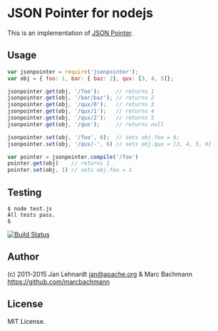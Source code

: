 # JSON Pointer for nodejs

This is an implementation of [JSON Pointer](http://tools.ietf.org/html/draft-ietf-appsawg-json-pointer-08).

## Usage
```javascript
var jsonpointer = require('jsonpointer');
var obj = { foo: 1, bar: { baz: 2}, qux: [3, 4, 5]};

jsonpointer.get(obj, '/foo');     // returns 1
jsonpointer.get(obj, '/bar/baz'); // returns 2
jsonpointer.get(obj, '/qux/0');   // returns 3
jsonpointer.get(obj, '/qux/1');   // returns 4
jsonpointer.get(obj, '/qux/2');   // returns 5
jsonpointer.get(obj, '/quo');     // returns null

jsonpointer.set(obj, '/foo', 6);  // sets obj.foo = 6;
jsonpointer.set(obj, '/qux/-', 6) // sets obj.qux = [3, 4, 5, 6]

var pointer = jsonpointer.compile('/foo')
pointer.get(obj)    // returns 1
pointer.set(obj, 1) // sets obj.foo = 1
```

## Testing

    $ node test.js
    All tests pass.
    $

[![Build Status](https://travis-ci.org/janl/node-jsonpointer.png?branch=master)](https://travis-ci.org/janl/node-jsonpointer)

## Author

(c) 2011-2015 Jan Lehnardt <jan@apache.org> & Marc Bachmann <https://github.com/marcbachmann>

## License

MIT License.
